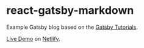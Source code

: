 # react-gatsby-markdown

Example Gatsby blog based on the [Gatsby Tutorials](https://www.gatsbyjs.org/tutorial/).

[Live Demo](https://quirky-austin-3f003d.netlify.com/) on [Netlify](https://www.netlify.com).
